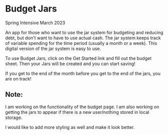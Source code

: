 # Budget Jars

Spring Intensive March 2023

An app for those who want to use the jar system for budgeting and reducing debt, but don't want to have to use actual cash.  The jar system keeps track of variable spending for the time period (usually a month or a week).  This digital version of the jar system is easy to use.

To use Budget Jars, click on the Get Started link and fill out the budget sheet.  Then your Jars will be created and you can start saving!

If you get to the end of the month before you get to the end of the jars, you are on track!

## Note:

I am working on the functionality of the budget page.
I am also working on getting the jars to appear if there is a new user/nothing stored in local storage.

I would like to add more styling as well and make it look better.